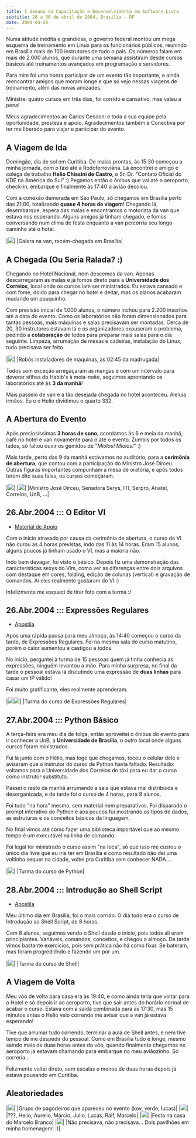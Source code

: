 ```yaml
---
title: I Semana de Capacitação e Desenvolvimento em Software Livre
subtitle: 26 a 30 de abril de 2004, Brasília - DF
date: 2004-04-26
---
```


Numa atitude inédita e grandiosa, o governo federal montou um
mega esquema de treinamento em Linux para os funcionários
públicos, reunindo em Brasília mais de 100 instrutores de todo
o país. Os números falam em mais de 2.000 alunos, que durante
uma semana assistiram desde cursos básicos até treinamentos
avançados em programação e servidores.

Para mim foi uma honra participar de um evento tão importante,
e ainda reencontrar amigos que moram longe e que só vejo
nessas viagens de treinamento, além das novas amizades.

Ministrei quatro cursos em três dias, foi corrido e cansativo,
mas valeu a pena!

Meus agradecimentos ao Carlos Cecconi e toda a sua equipe pela
oportunidade, presteza e apoio. Agradecimentos também à
Conectiva por ter me liberado para viajar e participar do
evento.

## A Viagem de Ida

Domingão, dia de sol em Curitiba. De malas prontas, às 15:30 começou a
minha jornada, com o táxi até a Rodoferroviária. Lá encontrei o amigo
e colega de trabalho **Helio Chissini de Castro**, o Sr. Dr. "Contato
Oficial do KDE na América do Sul" :) Pegamos então o ônibus que vai
até o aeroporto, check-in, embarque e finalmente às 17:40 o avião
decolou.

Com a conexão demorada em São Paulo, só chegamos em Brasília perto das
21:00, totalizando **quase 4 horas de viagem**! Chegando lá,
desembarque, espera das malas e encontramos o motorista da van que
estava nos esperando. Alguns amigos já tinham chegado, e fomos
conversando num clima de festa enquanto a van percorria seu longo
caminho até o hotel.

|![](van.jpg)|
|Galera na van, recém-chegada em Brasília|

## A Chegada (Ou Seria Ralada? :)

Chegando no Hotel Nacional, nem descemos da van. Apenas descarregaram
as malas e já fomos direto para a **Universidade dos Correios**, local
onde os cursos iam ser ministrados. Eu estava cansado e com fome,
doido para chegar no hotel e deitar, mas os planos acabaram mudando um
pouquinho.

Com previsão inicial de 1.000 alunos, o número inchou para 2.200
inscritos até a data do evento. Como os laboratórios não foram
dimensionados para tantas pessoas, mais máquinas e salas precisavam
ser montadas. Cerca de 20, 30 instrutores estavam lá e os
organizadores expuseram o problema, pedindo a **colaboração** de todos
para preparar mais salas para o dia seguinte. Limpeza, arrumação de
mesas e cadeiras, instalação do Linux, tudo precisava ser feito.

|![](madrugada.jpg)|
|Robôs instaladores de máquinas, às 02:45 da madrugada|

Todos sem exceção arregaçaram as mangas e com um intervalo para
devorar sfihas do Habib's à meia-noite, seguimos aprontando os
laboratórios até às **3 da manhã**!

Mais passeio de van e a tão desejada chegada no hotel aconteceu.
Aleluia irmãos. Eu e o Helio dividimos o quarto 332.

## A Abertura do Evento

Após preciosíssimas **3 horas de sono**, acordamos às 6 e meia da
manhã, café no hotel e van novamente para ir até o evento. Zumbis por
todos os lados, só faltou ouvir os gemidos de "*Miolos! Miolos!*"
:)

Mais tarde, perto das 9 da manhã estávamos no auditório, para a
**cerimônia de abertura**, que contou com a participação do Ministro José
Dirceu. Outras figuras importantes compunham a mesa de oratória, e
após todos terem dito suas falas, os cursos começaram.

|![](abertura1.jpg)|
|![](abertura2.jpg)|
|Ministro José Dirceu, Senadora Serys, ITI, Serpro, Anatel, Correios, UnB, ...|

## 26.Abr.2004 ::: O Editor VI

 * [Material de Apoio](../material/vim-ref.html)

Com o início atrasado por causa da cerimônia de abertura, o curso de
VI não durou as 4 horas previstas, indo das 11 às 14 horas. Eram 15
alunos, alguns poucos já tinham usado o VI, mas a maioria não.

Indo bem devagar, foi visto o básico. Depois fiz uma demonstração das
características sexys do Vim, como ver as diferenças entre dois
arquivos com destaque em cores, folding, edição de colunas (vertical)
e gravação de comandos. Aí eles realmente gostaram do VI :)

Infelizmente me esqueci de tirar foto com a turma :/

## 26.Abr.2004 ::: Expressões Regulares

 * [Apostila](http://aurelio.net/curso/material/apostila-expressoes-intro.pdf)

Após uma rápida pausa para meu almoço, às 14:40 começou o curso da
tarde, de Expressões Regulares. Foi na mesma sala do curso matutino,
porém o calor aumentou e castigou a todos.

No início, perguntei à turma de 15 pessoas quem já tinha conhecia as
expressões, ninguém levantou a mão. Para minha surpresa, no final da
tarde o pessoal estava lá discutindo uma expressão de **duas linhas**
para casar um IP válido!

Foi muito gratificante, eles realmente aprenderam.

|![](turma-er1.jpg)![](turma-er2.jpg)|
|Turma do curso de Expressões Regulares|

## 27.Abr.2004 ::: Python Básico

A terça-feira era meu dia de folga, então aproveitei o ônibus do
evento para ir conhecer a UnB, a **Universidade de Brasília**, o outro
local onde alguns cursos foram ministrados.

Fui lá junto com o Hélio, mas logo que chegamos, tocou o celular dele
e avisaram que o instrutor do curso de Python havia faltado.
Resultado: voltamos para a Universidade dos Correios de táxi para eu
dar o curso como instrutor substituto.

Passei o resto da manhã arrumando a sala que estava mal distribuída e
desorganizada, e de tarde foi o curso de 4 horas, para 9 alunos.

Foi tudo "na hora" mesmo, sem material nem preparativos. Foi disparado
o prompt interativo do Python e aos poucos fui mostrando os tipos de
dados, as estruturas e os conceitos básicos da linguagem.

No final vimos até como fazer uma biblioteca importável que ao mesmo
tempo é um executável na linha de comando.

Foi legal ter ministrado o curso assim "na loca", só que isso me
custou o único dia livre que eu iria ter em Brasília e como resultado
não dei uma voltinha sequer na cidade, voltei pra Curitiba sem
conhecer NADA....

|![](turma-python.jpg)|
|Turma do curso de Python|

## 28.Abr.2004 ::: Introdução ao Shell Script

 * [Apostila](http://aurelio.net/curso/material/apostila-shell-intro.pdf)

Meu último dia em Brasília, foi o mais corrido. O dia todo era o curso
de Introdução ao Shell Script, de 8 horas.

Com 8 alunos, seguimos vendo o Shell desde o início, pois todos ali
eram principiantes. Variáveis, comandos, conceitos, e chegou o almoço.
De tarde vimos bastante exercícios, pois sem prática não há como
fixar. Se bateram, mas foram progredidndo e fazendo um por um.

|![](turma-shell.jpg)|
|Turma do curso de Shell|

## A Viagem de Volta

Meu vôo de volta para casa era às 19:40, e como ainda teria que voltar
para o Hotel e só depois ir ao aeroporto, tive que sair antes do
horário normal de acabar o curso. Estava com a saída combinada para as
17:30, mas 15 minutos antes o Helio veio correndo me avisar que a van
já estava esperando!

Tive que arrumar tudo correndo, terminar a aula de Shell antes, e nem
tive tempo de me despedir do pessoal. Como em Brasília tudo é longe,
mesmo saindo mais de duas horas antes do vôo, quando finalmente
chegamos no aeroporto já estavam chamando para embarque no meu
aviãozinho. Só correria...

Felizmente voltei direto, sem escalas e menos de duas horas depois já
estava pousando em Curitiba.

## Aleatoriedades

|![](pagodeiros.jpg)|
|Grupo de pagodeiros que apareceu no evento (kov, verde, lucas)|
|![](instrutores.jpg)|
|???, Helio, Aurelio, Márcio, Julio, Lucas, Ralf, Marcelo|
|![](festa.jpg)|
|Festa na casa do Marcelo Branco|
|![](pavilhao.jpg)|
|Não precisava, não precisava... Dois pavilhões em minha homenagem! :)|
